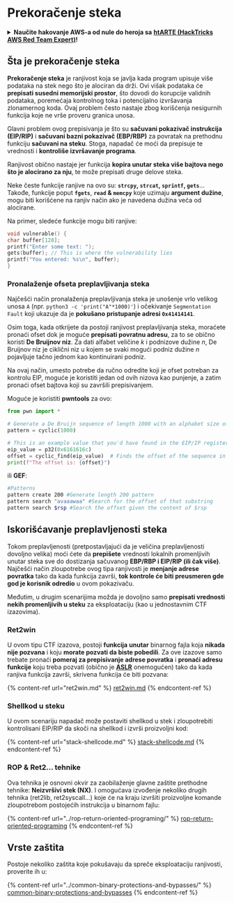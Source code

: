 # Prekoračenje steka

<details>

<summary><strong>Naučite hakovanje AWS-a od nule do heroja sa</strong> <a href="https://training.hacktricks.xyz/courses/arte"><strong>htARTE (HackTricks AWS Red Team Expert)</strong></a><strong>!</strong></summary>

Drugi načini podrške HackTricks-u:

* Ako želite da vidite **vašu kompaniju reklamiranu na HackTricks-u** ili da **preuzmete HackTricks u PDF formatu** proverite [**PLANOVE ZA PRIJATELJSTVO**](https://github.com/sponsors/carlospolop)!
* Nabavite [**zvanični PEASS & HackTricks swag**](https://peass.creator-spring.com)
* Otkrijte [**Porodicu PEASS**](https://opensea.io/collection/the-peass-family), našu kolekciju ekskluzivnih [**NFT-ova**](https://opensea.io/collection/the-peass-family)
* **Pridružite se** 💬 [**Discord grupi**](https://discord.gg/hRep4RUj7f) ili [**telegram grupi**](https://t.me/peass) ili nas **pratite** na **Twitteru** 🐦 [**@hacktricks\_live**](https://twitter.com/hacktricks\_live)**.**
* **Podelite svoje hakovanje trikove slanjem PR-ova na** [**HackTricks**](https://github.com/carlospolop/hacktricks) i [**HackTricks Cloud**](https://github.com/carlospolop/hacktricks-cloud) github repozitorijume.

</details>

## Šta je prekoračenje steka

**Prekoračenje steka** je ranjivost koja se javlja kada program upisuje više podataka na stek nego što je alociran da drži. Ovi višak podataka će **prepisati susedni memorijski prostor**, što dovodi do korupcije validnih podataka, poremećaja kontrolnog toka i potencijalno izvršavanja zlonamernog koda. Ovaj problem često nastaje zbog korišćenja nesigurnih funkcija koje ne vrše proveru granica unosa.

Glavni problem ovog prepisivanja je što su **sačuvani pokazivač instrukcija (EIP/RIP)** i **sačuvani bazni pokazivač (EBP/RBP)** za povratak na prethodnu funkciju **sačuvani na steku**. Stoga, napadač će moći da prepisuje te vrednosti i **kontroliše izvršavanje programa**.

Ranjivost obično nastaje jer funkcija **kopira unutar steka više bajtova nego što je alocirano za nju**, te može prepisati druge delove steka.

Neke česte funkcije ranjive na ovo su: **`strcpy`, `strcat`, `sprintf`, `gets`**... Takođe, funkcije poput **`fgets`**, **`read` & `memcpy`** koje uzimaju **argument dužine**, mogu biti korišćene na ranjiv način ako je navedena dužina veća od alocirane.

Na primer, sledeće funkcije mogu biti ranjive:
```c
void vulnerable() {
char buffer[128];
printf("Enter some text: ");
gets(buffer); // This is where the vulnerability lies
printf("You entered: %s\n", buffer);
}
```
### Pronalaženje ofseta preplavljivanja steka

Najčešći način pronalaženja preplavljivanja steka je unošenje vrlo velikog unosa `A` (npr. `python3 -c 'print("A"*1000)'`) i očekivanje `Segmentation Fault` koji ukazuje da je **pokušano pristupanje adresi `0x41414141`**.

Osim toga, kada otkrijete da postoji ranjivost preplavljivanja steka, moraćete pronaći ofset dok je moguće **prepisati povratnu adresu**, za to se obično koristi **De Bruijnov niz**. Za dati alfabet veličine _k_ i podnizove dužine _n_, De Bruijnov niz je ciklični niz u kojem se svaki mogući podniz dužine _n_ pojavljuje tačno jednom kao kontinuirani podniz.

Na ovaj način, umesto potrebe da ručno odredite koji je ofset potreban za kontrolu EIP, moguće je koristiti jedan od ovih nizova kao punjenje, a zatim pronaći ofset bajtova koji su završili prepisivanjem.

Moguće je koristiti **pwntools** za ovo:
```python
from pwn import *

# Generate a De Bruijn sequence of length 1000 with an alphabet size of 256 (byte values)
pattern = cyclic(1000)

# This is an example value that you'd have found in the EIP/IP register upon crash
eip_value = p32(0x6161616c)
offset = cyclic_find(eip_value)  # Finds the offset of the sequence in the De Bruijn pattern
print(f"The offset is: {offset}")
```
ili **GEF**:
```bash
#Patterns
pattern create 200 #Generate length 200 pattern
pattern search "avaaawaa" #Search for the offset of that substring
pattern search $rsp #Search the offset given the content of $rsp
```
## Iskorišćavanje preplavljenosti steka

Tokom preplavljenosti (pretpostavljajući da je veličina preplavljenosti dovoljno velika) moći ćete da **prepišete** vrednosti lokalnih promenljivih unutar steka sve do dostizanja sačuvanog **EBP/RBP i EIP/RIP (ili čak više)**.\
Najčešći način zloupotrebe ovog tipa ranjivosti je **menjanje adrese povratka** tako da kada funkcija završi, **tok kontrole će biti preusmeren gde god je korisnik odredio** u ovom pokazivaču.

Međutim, u drugim scenarijima možda je dovoljno samo **prepisati vrednosti nekih promenljivih u steku** za eksploataciju (kao u jednostavnim CTF izazovima).

### Ret2win

U ovom tipu CTF izazova, postoji **funkcija** **unutar** binarnog fajla koja **nikada nije pozvana** i koju **morate pozvati da biste pobedili**. Za ove izazove samo trebate pronaći **pomeraj za prepisivanje adrese povratka** i **pronaći adresu funkcije** koju treba pozvati (obično je [**ASLR**](../common-binary-protections-and-bypasses/aslr/) onemogućen) tako da kada ranjiva funkcija završi, skrivena funkcija će biti pozvana:

{% content-ref url="ret2win.md" %}
[ret2win.md](ret2win.md)
{% endcontent-ref %}

### Shellkod u steku

U ovom scenariju napadač može postaviti shellkod u stek i zloupotrebiti kontrolisani EIP/RIP da skoči na shellkod i izvrši proizvoljni kod:

{% content-ref url="stack-shellcode.md" %}
[stack-shellcode.md](stack-shellcode.md)
{% endcontent-ref %}

### ROP & Ret2... tehnike

Ova tehnika je osnovni okvir za zaobilaženje glavne zaštite prethodne tehnike: **Neizvršivi stek (NX)**. I omogućava izvođenje nekoliko drugih tehnika (ret2lib, ret2syscall...) koje će na kraju izvršiti proizvoljne komande zloupotrebom postojećih instrukcija u binarnom fajlu:

{% content-ref url="../rop-return-oriented-programing/" %}
[rop-return-oriented-programing](../rop-return-oriented-programing/)
{% endcontent-ref %}

## Vrste zaštita

Postoje nekoliko zaštita koje pokušavaju da spreče eksploataciju ranjivosti, proverite ih u:

{% content-ref url="../common-binary-protections-and-bypasses/" %}
[common-binary-protections-and-bypasses](../common-binary-protections-and-bypasses/)
{% endcontent-ref %}
